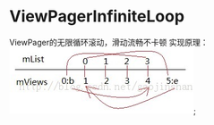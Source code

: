 # ViewPagerInfiniteLoop
ViewPager的无限循环滚动，滑动流畅不卡顿
实现原理：
![](https://github.com/jiashuaishuai/ViewPagerInfiniteLoop/blob/master/7D4A80B1-2DE9-4E48-B6E0-CDB2DD415C14.png);
